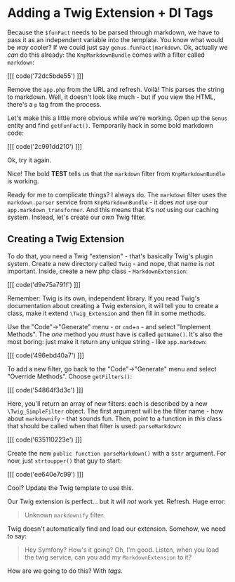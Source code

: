 # Adding a Twig Extension + DI Tags

Because the `$funFact` needs to be parsed through markdown, we have to pass it as
an independent variable into the template. You know what would be *way* cooler? If
we could just say `genus.funFact|markdown`. Ok, actually we *can* do this already:
the `KnpMarkdownBundle` comes with a filter called `markdown`:

[[[ code('72dc5bde55') ]]]

Remove the `app.php` from the URL and refresh. Voilà! This parses the string
to markdown. Well, it doesn't look like much - but if you view the HTML,
there's a `p` tag from the process.

Let's make this a little more obvious while we're working. Open up the `Genus` entity
and find `getFunFact()`. Temporarily hack in some bold markdown code:

[[[ code('2c991dd210') ]]]

Ok, try it again.

Nice! The bold **TEST** tells us that the `markdown` filter from `KnpMarkdownBundle`
is working.

Ready for me to complicate things? I always do. The `markdown` filter uses the
`markdown.parser` service from `KnpMarkdownBundle` - it does *not* use our `app.markdown_transformer`.
And this means that it's *not* using our caching system. Instead, let's create
our *own* Twig filter.

## Creating a Twig Extension

To do that, you need a Twig "extension" - that's basically Twig's plugin system.
Create a new directory called `Twig` - and nope, that name is *not* important. Inside,
create a new php class - `MarkdownExtension`:

[[[ code('d9e75a791f') ]]]

Remember: Twig is its own, independent library. If you read Twig's documentation about
creating a Twig extension, it will tell you to create a class, make it extend
`\Twig_Extension` and then fill in some methods.

Use the "Code"->"Generate" menu - or `cmd`+`n` - and select "Implement Methods".
The *one* method you *must* have is called `getName()`. It's also the most boring:
just make it return any unique string - like `app.markdown`:

[[[ code('496ebd40a7') ]]]

To add a new filter, go back to the "Code"->"Generate" menu and select "Override Methods".
Choose `getFilters()`:

[[[ code('54864f3d3c') ]]]

Here, you'll return an array of new filters: each is described by a new `\Twig_SimpleFilter`
object. The first argument will be the filter name - how about `markdownify` - that
sounds fun. Then, point to a function in *this* class that should be called when that filter
is used: `parseMarkdown`:

[[[ code('635110223e') ]]]

Create the new `public function parseMarkdown()` with a `$str` argument. For now,
just `strtoupper()` that guy to start:

[[[ code('ee640e7c99') ]]]

Cool? Update the Twig template to use this.

Our Twig extension is perfect... but it will *not* work yet. Refresh. Huge error:

> Unknown `markdownify` filter.

Twig doesn't automatically find and load our extension. Somehow, we need to say:

> Hey Symfony? How's it going? Oh, I'm good. Listen, when you load the
  twig service, can you add my `MarkdownExtension` to it?

How are we going to do this? With *tags*.
